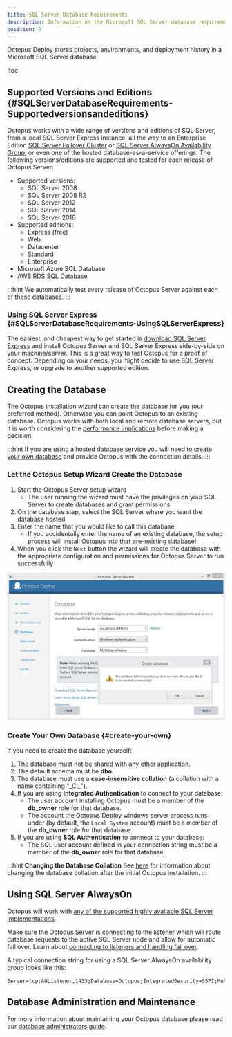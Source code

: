 ```yaml
---
title: SQL Server Database Requirements
description: Information on the Microsoft SQL Server database requirements required to support Octopus Deploy.
position: 0
---
```


Octopus Deploy stores projects, environments, and deployment history in a Microsoft SQL Server database.

!toc

## Supported Versions and Editions {#SQLServerDatabaseRequirements-Supportedversionsandeditions}

Octopus works with a wide range of versions and editions of SQL Server, from a local SQL Server Express instance, all the way to an Enterprise Edition [SQL Server Failover Cluster](https://docs.microsoft.com/en-us/sql/sql-server/failover-clusters/high-availability-solutions-sql-server) or [SQL Server AlwaysOn Availability Group](https://docs.microsoft.com/en-us/sql/database-engine/availability-groups/windows/overview-of-always-on-availability-groups-sql-server), or even one of the hosted database-as-a-service offerings. The following versions/editions are supported and tested for each release of Octopus Server:

- Supported versions:
    * SQL Server 2008
    * SQL Server 2008 R2
    * SQL Server 2012
    * SQL Server 2014
    * SQL Server 2016
- Supported editions:
    * Express (free)
    * Web
    * Datacenter
    * Standard
    * Enterprise
- Microsoft Azure SQL Database
- AWS RDS SQL Database

:::hint
We automatically test every release of Octopus Server against each of these databases.
:::

### Using SQL Server Express {#SQLServerDatabaseRequirements-UsingSQLServerExpress}

The easiest, and cheapest way to get started is [download SQL Server Express](http://downloadsqlserverexpress.com/) and install Octopus Server and SQL Server Express side-by-side on your machine/server. This is a great way to test Octopus for a proof of concept. Depending on your needs, you might decide to use SQL Server Express, or upgrade to another supported edition.

## Creating the Database

The Octopus installation wizard can create the database for you (our preferred method). Otherwise you can point Octopus to an existing database. Octopus works with both local and remote database servers, but it is worth considering the [performance implications](/docs/administration/performance.md) before making a decision.

:::hint
If you are using a hosted database service you will need to [create your own database](#create-your-own) and provide Octopus with the connection details.
:::

### Let the Octopus Setup Wizard Create the Database

1. Start the Octopus Server setup wizard
    - The user running the wizard must have the privileges on your SQL Server to create databases and grant permissions
1. On the database step, select the SQL Server where you want the database hosted
1. Enter the name that you would like to call this database
    - If you accidentally enter the name of an existing database, the setup process will install Octopus into that pre-existing database!
1. When you click the `Next` button the wizard will create the database with the appropriate configuration and permissions for Octopus Server to run successfully

![](/docs/images/3048120/3278498.png "width=500")

### Create Your Own Database {#create-your-own}

If you need to create the database yourself:

1. The database must not be shared with any other application.
1. The default schema must be **dbo**.
1. The database must use a **case-insensitive collation** (a collation with a name containing "\_CI\_").
1. If you are using **Integrated Authentication** to connect to your database:
    - The user account installing Octopus must be a member of the **db\_owner** role for that database.
    - The account the Octopus Deploy windows server process runs under (by default, the `Local System` account) must be a member of the **db\_owner** role for that database.
1. If you are using **SQL Authentication** to connect to your database:
    - The SQL user account defined in your connection string must be a member of the **db\_owner** role for that database.

:::hint
**Changing the Database Collation**
See [here](/docs/administration/octopus-database/changing-the-collation-of-the-octopus-database.md) for information about changing the database collation after the initial Octopus installation.
:::

## Using SQL Server AlwaysOn

Octopus will work with [any of the supported highly available SQL Server implementations](https://docs.microsoft.com/en-us/sql/sql-server/failover-clusters/high-availability-solutions-sql-server).

Make sure the Octopus Server is connecting to the listener which will route database requests to the active SQL Server node and allow for automatic fail over. Learn about [connecting to listeners and  handling fail over](https://docs.microsoft.com/en-us/sql/database-engine/availability-groups/windows/listeners-client-connectivity-application-failover).

A typical connection string for using a SQL Server AlwaysOn availability group looks like this:

```plain
Server=tcp:AGListener,1433;Database=Octopus;IntegratedSecurity=SSPI;MultiSubnetFailover=True
```

## Database Administration and Maintenance

For more information about maintaining your Octopus database please read our [database administrators guide](/docs/administration/octopus-database/index.md).
